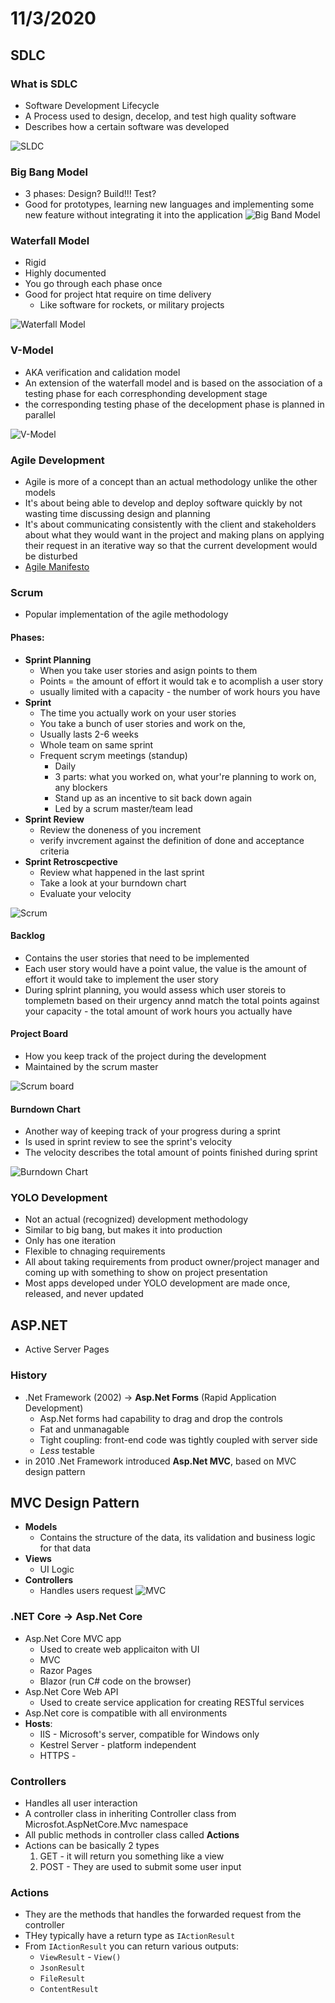 # 11/3/2020
## SDLC
### What is SDLC
- Software Development Lifecycle
- A Process used to design, decelop, and test high quality software
- Describes how a certain software was developed

![SLDC](./images/sdlc_stages.jpg)

### Big Bang Model
- 3 phases: Design? Build!!! Test?
- Good for prototypes, learning new languages and implementing some new feature without integrating it into the application
![Big Band Model](./images/bigbangmodel.png)

### Waterfall Model
- Rigid
- Highly documented
- You go through each phase once
- Good for project htat require on time delivery
	- Like software for rockets, or military projects

![Waterfall Model](./images/Waterfall_model.png)

### V-Model
- AKA verification and calidation model
- An extension of the waterfall model and is based on the association of a testing phase for each corresphonding development stage
- the corresponding testing phase of the decelopment phase is planned in parallel

![V-Model](./images/V-Model.png)

### Agile Development
- Agile is more of a concept than an actual methodology unlike the other models
- It's about being able to develop and deploy software quickly by not wasting time discussing design and planning
- It's about communicating consistently with the client and stakeholders about what they would want in the project and making plans on applying their request in an iterative way so that the current development would be disturbed
- [Agile Manifesto](https://agilemanifesto.org/)

### Scrum
- Popular implementation of the agile methodology

#### Phases:
- **Sprint Planning**
	- When you take user stories and asign points to them
	- Points = the amount of effort it would tak e to acomplish a user story
	- usually limited with a capacity - the number of work hours you have
- **Sprint**
	- The time you actually work on your user stories
	- You take a bunch of user stories and work on the,
	- Usually lasts 2-6 weeks
	- Whole team on same sprint
	- Frequent scrym meetings (standup)
		- Daily
		- 3 parts: what you worked on, what your're planning to work on, any blockers
		- Stand up as an incentive to sit back down again
		- Led by a scrum master/team lead
- **Sprint Review**
	- Review the doneness of you increment
	- verify invcrement against the definition of done and acceptance criteria
- **Sprint Retroscpective**
	- Review what happened in the last sprint
	- Take a look at your burndown chart
	- Evaluate your velocity

![Scrum](./images/scrum.png)

#### Backlog
- Contains the user stories that need to be implemented
- Each user story would have a point value, the value is the amount of effort it would take to implement the user story
- During splrint planning, you would assess which user storeis to tomplemetn based on their urgency annd match the total points against your capacity - the total amount of work hours you actually have

#### Project Board
- How you keep track of the project during the development
- Maintained by the scrum master

![Scrum board](./images/scrumboard.png)

#### Burndown Chart
- Another way of keeping track of your progress during a sprint
- Is used in sprint review to see the sprint's velocity
- The velocity describes the total amount of points finished during sprint

![Burndown Chart](./images/burndown.png)

### YOLO Development
- Not an actual (recognized) development methodology
- Similar to big bang, but makes it into production
- Only has one iteration
- Flexible to chnaging requirements
- All about taking requirements from product owner/project manager and coming up with something to show on project presentation
- Most apps developed under YOLO development are made once, released, and never updated

## ASP.NET
- Active Server Pages

### History 
- .Net Framework (2002) -> **Asp.Net Forms** (Rapid Application Development)
	- Asp.Net forms had capability to drag and drop the controls
	- Fat and unmanagable
	- Tight coupling: front-end code was tightly coupled with server side
	- *Less* testable
- in 2010 .Net Framework introduced **Asp.Net MVC**, based on MVC design pattern

## MVC Design Pattern
- **Models**
	- Contains the structure of the data, its validation and business logic for that data
- **Views** 
	- UI Logic
- **Controllers**
	- Handles users request
![MVC](./images/MVC.png)

### .NET Core -> Asp.Net Core
- Asp.Net Core MVC app
	- Used to create web applicaiton with UI
	- MVC
	- Razor Pages
	- Blazor (run C# code on the browser)
- Asp.Net Core Web API
	- Used to create service application for creating RESTful services
- Asp.Net core is compatible with all environments
- **Hosts**: 
	- IIS - Microsoft's server, compatible for Windows only
	- Kestrel Server - platform independent
	- HTTPS -

### Controllers
- Handles all user interaction
- A controller class in inheriting Controller class from Microsfot.AspNetCore.Mvc namespace
- All public methods in controller class called **Actions**
- Actions can be basically 2 types
	1. GET - it will return you something like a view
	2. POST - They are used to submit some user input

### Actions
- They are the methods that handles the forwarded request from the controller
- THey typically have a return type as `IActionResult` 
- From `IActionResult` you can return various outputs:
	- `ViewResult` - `View()`
	- `JsonResult`
	- `FileResult`
	- `ContentResult`
